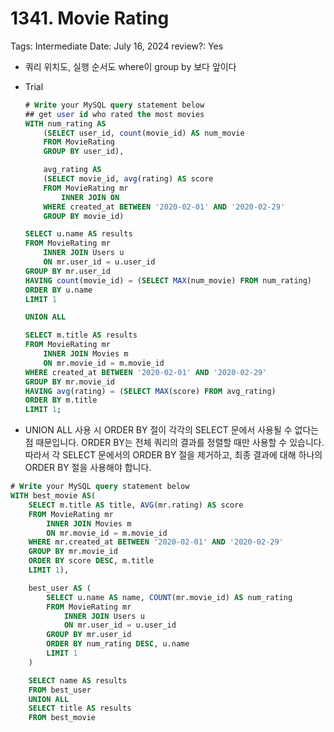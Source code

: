 # 1341. Movie Rating

Tags: Intermediate
Date: July 16, 2024
review?: Yes

- 쿼리 위치도, 실행 순서도 where이 group by 보다 앞이다
- Trial
    
    ```sql
    # Write your MySQL query statement below
    ## get user id who rated the most movies
    WITH num_rating AS
        (SELECT user_id, count(movie_id) AS num_movie
        FROM MovieRating
        GROUP BY user_id),
    
        avg_rating AS
        (SELECT movie_id, avg(rating) AS score
        FROM MovieRating mr
    	    INNER JOIN ON
        WHERE created_at BETWEEN '2020-02-01' AND '2020-02-29'
        GROUP BY movie_id)
    
    SELECT u.name AS results 
    FROM MovieRating mr
        INNER JOIN Users u
        ON mr.user_id = u.user_id
    GROUP BY mr.user_id
    HAVING count(movie_id) = (SELECT MAX(num_movie) FROM num_rating)
    ORDER BY u.name
    LIMIT 1
    
    UNION ALL
    
    SELECT m.title AS results
    FROM MovieRating mr
        INNER JOIN Movies m
        ON mr.movie_id = m.movie_id
    WHERE created_at BETWEEN '2020-02-01' AND '2020-02-29'
    GROUP BY mr.movie_id
    HAVING avg(rating) = (SELECT MAX(score) FROM avg_rating)
    ORDER BY m.title
    LIMIT 1;
    ```
    
- UNION ALL 사용 시 ORDER BY 절이 각각의 SELECT 문에서 사용될 수 없다는 점 때문입니다. ORDER BY는 전체 쿼리의 결과를 정렬할 때만 사용할 수 있습니다. 따라서 각 SELECT 문에서의 ORDER BY 절을 제거하고, 최종 결과에 대해 하나의 ORDER BY 절을 사용해야 합니다.

```sql
# Write your MySQL query statement below
WITH best_movie AS(
    SELECT m.title AS title, AVG(mr.rating) AS score
    FROM MovieRating mr
        INNER JOIN Movies m
        ON mr.movie_id = m.movie_id
    WHERE mr.created_at BETWEEN '2020-02-01' AND '2020-02-29'
    GROUP BY mr.movie_id
    ORDER BY score DESC, m.title
    LIMIT 1),

    best_user AS (
        SELECT u.name AS name, COUNT(mr.movie_id) AS num_rating
        FROM MovieRating mr
            INNER JOIN Users u
            ON mr.user_id = u.user_id
        GROUP BY mr.user_id
        ORDER BY num_rating DESC, u.name
        LIMIT 1
    )

    SELECT name AS results
    FROM best_user
    UNION ALL
    SELECT title AS results
    FROM best_movie
```
